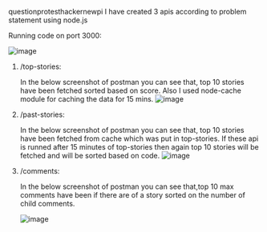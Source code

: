 questionprotesthackernewpi
I have created 3 apis according to problem statement using node.js

Running code on port 3000:

![image](https://github.com/Shubham-Zope/questionprotesthackernewpi/assets/71915264/75e84402-cef6-4165-9bc0-065508d54dbd)



1. /top-stories:
   
   In the below screenshot of postman you can see that, top 10 stories have been fetched sorted based on score. Also I used node-cache module for caching the data for 15 mins.
   ![image](https://github.com/Shubham-Zope/questionprotesthackernewpi/assets/71915264/42781998-332c-4d75-a171-d98adb39ea81)

2. /past-stories:

    In the below screenshot of postman you can see that, top 10 stories have been fetched from cache which was put in top-stories. If these api is runned after 15 minutes of top-stories then again top 10 stories will be fetched and will be sorted based on code.
  ![image](https://github.com/Shubham-Zope/questionprotesthackernewpi/assets/71915264/bd0021ea-0a61-4b89-a882-4c35ca9492dd)

3. /comments:

   In the below screenshot of postman you can see that,top 10 max comments have been if there are of a story sorted on the number of child comments.

   ![image](https://github.com/Shubham-Zope/questionprotesthackernewpi/assets/71915264/0b8c96ed-1896-4ae4-9a1a-0e80686000ca)

   
   
   
